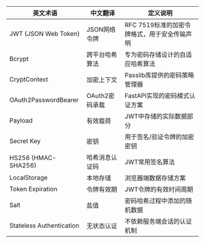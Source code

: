 | 英文术语 | 中文翻译 | 定义说明 |
|---------|---------|---------|
| JWT (JSON Web Token) | JSON网络令牌 | RFC 7519标准的加密令牌格式，用于安全传输声明 |
| Bcrypt | 跨平台哈希算法 | 专为密码存储设计的自适应哈希算法 |
| CryptContext | 加密上下文 | Passlib库提供的密码策略管理器 |
| OAuth2PasswordBearer | OAuth2密码承载 | FastAPI实现的密码模式认证方案 |
| Payload | 有效载荷 | JWT中存储的实际数据部分 |
| Secret Key | 密钥 | 用于签名/验证令牌的加密密钥 |
| HS256 (HMAC-SHA256) | 哈希消息认证码 | JWT常用签名算法 |
| LocalStorage | 本地存储 | 浏览器端数据存储方案 |
| Token Expiration | 令牌有效期 | JWT令牌的有效时间周期 |
| Salt | 盐值 | 密码哈希过程中添加的随机数据 |
| Stateless Authentication | 无状态认证 | 不依赖服务端会话的认证机制 |